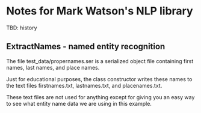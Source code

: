 # Notes for Mark Watson's NLP library

TBD: history

## ExtractNames - named entity recognition

The file test_data/propernames.ser is a serialized object file containing first names, last names, and place names.

Just for educational purposes, the class constructor writes these names to the text files firstnames.txt, lastnames.txt, and placenames.txt.

These text files are not used for anything except for giving you an easy way to see what entity name data we are using in this example.
